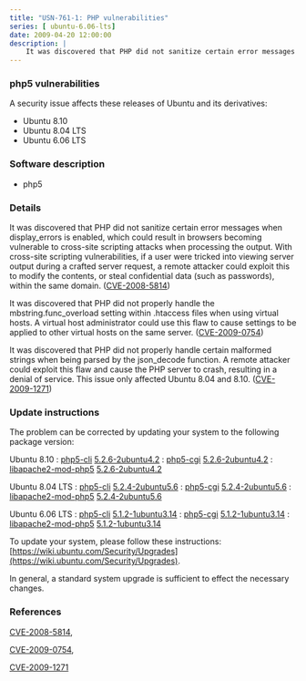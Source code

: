 ```yaml
---
title: "USN-761-1: PHP vulnerabilities"
series: [ ubuntu-6.06-lts]
date: 2009-04-20 12:00:00
description: |
    It was discovered that PHP did not sanitize certain error messages when display_errors is enabled, which could result in browsers becoming vulnerable to cross-site scripting attacks when processing the output. With cross-site scripting vulnerabilities, if a user were tricked into viewing server output during a crafted server request, a remote attacker could exploit this to modify the contents, or steal confidential data (such as passwords), within the same domain. ([CVE-2008-5814](http://people.ubuntu.com/~ubuntu-security/cve/CVE-2008-5814))
--- 
```

 
### php5 vulnerabilities

A security issue affects these releases of Ubuntu and its derivatives:

* Ubuntu 8.10
* Ubuntu 8.04 LTS
* Ubuntu 6.06 LTS

### Software description

* php5 

### Details

It was discovered that PHP did not sanitize certain error messages when display_errors is enabled, which could result in browsers becoming vulnerable to cross-site scripting attacks when processing the output. With cross-site scripting vulnerabilities, if a user were tricked into viewing server output during a crafted server request, a remote attacker could exploit this to modify the contents, or steal confidential data (such as passwords), within the same domain. ([CVE-2008-5814](http://people.ubuntu.com/~ubuntu-security/cve/CVE-2008-5814))

It was discovered that PHP did not properly handle the mbstring.func_overload setting within .htaccess files when using virtual hosts. A virtual host administrator could use this flaw to cause settings to be applied to other virtual hosts on the same server. ([CVE-2009-0754](http://people.ubuntu.com/~ubuntu-security/cve/CVE-2009-0754))

It was discovered that PHP did not properly handle certain malformed strings when being parsed by the json_decode function. A remote attacker could exploit this flaw and cause the PHP server to crash, resulting in a denial of service. This issue only affected Ubuntu 8.04 and 8.10. ([CVE-2009-1271](http://people.ubuntu.com/~ubuntu-security/cve/CVE-2009-1271)) 

### Update instructions

The problem can be corrected by updating your system to the following package version:

Ubuntu 8.10
 : [php5-cli](https://launchpad.net/ubuntu/+source/php5) <span> [5.2.6-2ubuntu4.2](https://launchpad.net/ubuntu/+source/php5/5.2.6-2ubuntu4.2) </span> 
 : [php5-cgi](https://launchpad.net/ubuntu/+source/php5) <span> [5.2.6-2ubuntu4.2](https://launchpad.net/ubuntu/+source/php5/5.2.6-2ubuntu4.2) </span> 
 : [libapache2-mod-php5](https://launchpad.net/ubuntu/+source/php5) <span> [5.2.6-2ubuntu4.2](https://launchpad.net/ubuntu/+source/php5/5.2.6-2ubuntu4.2) </span> 

Ubuntu 8.04 LTS
 : [php5-cli](https://launchpad.net/ubuntu/+source/php5) <span> [5.2.4-2ubuntu5.6](https://launchpad.net/ubuntu/+source/php5/5.2.4-2ubuntu5.6) </span> 
 : [php5-cgi](https://launchpad.net/ubuntu/+source/php5) <span> [5.2.4-2ubuntu5.6](https://launchpad.net/ubuntu/+source/php5/5.2.4-2ubuntu5.6) </span> 
 : [libapache2-mod-php5](https://launchpad.net/ubuntu/+source/php5) <span> [5.2.4-2ubuntu5.6](https://launchpad.net/ubuntu/+source/php5/5.2.4-2ubuntu5.6) </span> 

Ubuntu 6.06 LTS
 : [php5-cli](https://launchpad.net/ubuntu/+source/php5) <span> [5.1.2-1ubuntu3.14](https://launchpad.net/ubuntu/+source/php5/5.1.2-1ubuntu3.14) </span> 
 : [php5-cgi](https://launchpad.net/ubuntu/+source/php5) <span> [5.1.2-1ubuntu3.14](https://launchpad.net/ubuntu/+source/php5/5.1.2-1ubuntu3.14) </span> 
 : [libapache2-mod-php5](https://launchpad.net/ubuntu/+source/php5) <span> [5.1.2-1ubuntu3.14](https://launchpad.net/ubuntu/+source/php5/5.1.2-1ubuntu3.14) </span> 

To update your system, please follow these instructions: [https://wiki.ubuntu.com/Security/Upgrades](https://wiki.ubuntu.com/Security/Upgrades).

In general, a standard system upgrade is sufficient to effect the necessary changes. 

### References

 [CVE-2008-5814](http://people.ubuntu.com/~ubuntu-security/cve/CVE-2008-5814), 

 [CVE-2009-0754](http://people.ubuntu.com/~ubuntu-security/cve/CVE-2009-0754), 

 [CVE-2009-1271](http://people.ubuntu.com/~ubuntu-security/cve/CVE-2009-1271)
 
